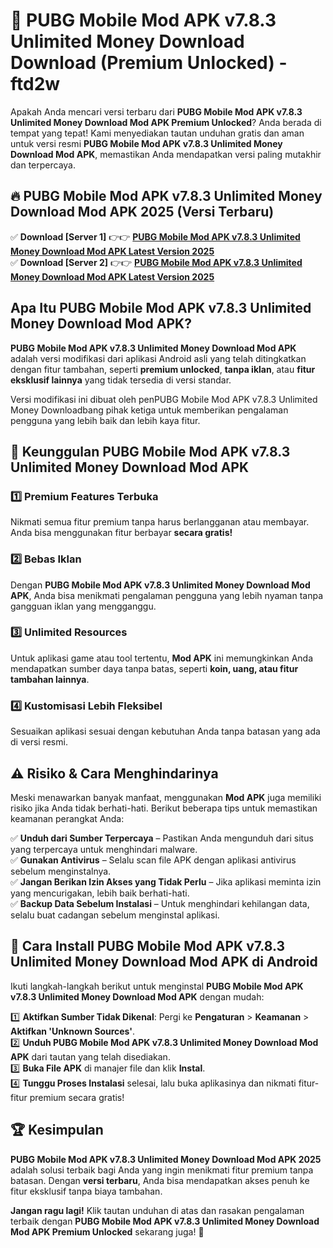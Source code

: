 # 🎯 PUBG Mobile Mod APK v7.8.3 Unlimited Money Download  Download (Premium Unlocked) -  ftd2w

Apakah Anda mencari versi terbaru dari **PUBG Mobile Mod APK v7.8.3 Unlimited Money Download Mod APK Premium Unlocked**? Anda berada di tempat yang tepat! Kami menyediakan tautan unduhan gratis dan aman untuk versi resmi **PUBG Mobile Mod APK v7.8.3 Unlimited Money Download Mod APK**, memastikan Anda mendapatkan versi paling mutakhir dan terpercaya.

## 🔥 PUBG Mobile Mod APK v7.8.3 Unlimited Money Download Mod APK 2025 (Versi Terbaru)

✅ **Download [Server 1]** 👉👉 [**PUBG Mobile Mod APK v7.8.3 Unlimited Money Download Mod APK Latest Version 2025**](https://momento.my/?title=PUBG_Mobile_Mod_APK_v7.8.3_Unlimited_Money_Download)  
✅ **Download [Server 2]** 👉👉 [**PUBG Mobile Mod APK v7.8.3 Unlimited Money Download Mod APK Latest Version 2025**](https://momento.my/?title=PUBG_Mobile_Mod_APK_v7.8.3_Unlimited_Money_Download)  

## Apa Itu PUBG Mobile Mod APK v7.8.3 Unlimited Money Download Mod APK?

**PUBG Mobile Mod APK v7.8.3 Unlimited Money Download Mod APK** adalah versi modifikasi dari aplikasi Android asli yang telah ditingkatkan dengan fitur tambahan, seperti **premium unlocked**, **tanpa iklan**, atau **fitur eksklusif lainnya** yang tidak tersedia di versi standar.

Versi modifikasi ini dibuat oleh penPUBG Mobile Mod APK v7.8.3 Unlimited Money Downloadbang pihak ketiga untuk memberikan pengalaman pengguna yang lebih baik dan lebih kaya fitur.

## 🎯 Keunggulan PUBG Mobile Mod APK v7.8.3 Unlimited Money Download Mod APK

### 1️⃣ Premium Features Terbuka
Nikmati semua fitur premium tanpa harus berlangganan atau membayar. Anda bisa menggunakan fitur berbayar **secara gratis!**

### 2️⃣ Bebas Iklan
Dengan **PUBG Mobile Mod APK v7.8.3 Unlimited Money Download Mod APK**, Anda bisa menikmati pengalaman pengguna yang lebih nyaman tanpa gangguan iklan yang mengganggu.

### 3️⃣ Unlimited Resources
Untuk aplikasi game atau tool tertentu, **Mod APK** ini memungkinkan Anda mendapatkan sumber daya tanpa batas, seperti **koin, uang, atau fitur tambahan lainnya**.

### 4️⃣ Kustomisasi Lebih Fleksibel
Sesuaikan aplikasi sesuai dengan kebutuhan Anda tanpa batasan yang ada di versi resmi.

## ⚠️ Risiko & Cara Menghindarinya

Meski menawarkan banyak manfaat, menggunakan **Mod APK** juga memiliki risiko jika Anda tidak berhati-hati. Berikut beberapa tips untuk memastikan keamanan perangkat Anda:

✅ **Unduh dari Sumber Terpercaya** – Pastikan Anda mengunduh dari situs yang terpercaya untuk menghindari malware.  
✅ **Gunakan Antivirus** – Selalu scan file APK dengan aplikasi antivirus sebelum menginstalnya.  
✅ **Jangan Berikan Izin Akses yang Tidak Perlu** – Jika aplikasi meminta izin yang mencurigakan, lebih baik berhati-hati.  
✅ **Backup Data Sebelum Instalasi** – Untuk menghindari kehilangan data, selalu buat cadangan sebelum menginstal aplikasi.

## 📌 Cara Install PUBG Mobile Mod APK v7.8.3 Unlimited Money Download Mod APK di Android

Ikuti langkah-langkah berikut untuk menginstal **PUBG Mobile Mod APK v7.8.3 Unlimited Money Download Mod APK** dengan mudah:

1️⃣ **Aktifkan Sumber Tidak Dikenal**: Pergi ke **Pengaturan** > **Keamanan** > **Aktifkan 'Unknown Sources'**.  
2️⃣ **Unduh PUBG Mobile Mod APK v7.8.3 Unlimited Money Download Mod APK** dari tautan yang telah disediakan.  
3️⃣ **Buka File APK** di manajer file dan klik **Instal**.  
4️⃣ **Tunggu Proses Instalasi** selesai, lalu buka aplikasinya dan nikmati fitur-fitur premium secara gratis!

## 🏆 Kesimpulan

**PUBG Mobile Mod APK v7.8.3 Unlimited Money Download Mod APK 2025** adalah solusi terbaik bagi Anda yang ingin menikmati fitur premium tanpa batasan. Dengan **versi terbaru**, Anda bisa mendapatkan akses penuh ke fitur eksklusif tanpa biaya tambahan.

**Jangan ragu lagi!** Klik tautan unduhan di atas dan rasakan pengalaman terbaik dengan **PUBG Mobile Mod APK v7.8.3 Unlimited Money Download Mod APK Premium Unlocked** sekarang juga! 🚀
